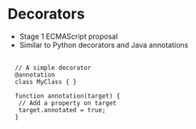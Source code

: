 # Decorators

- Stage 1 ECMAScript proposal
- Similar to Python decorators and Java annotations

<pre>
  <code>
  // A simple decorator
  @annotation
  class MyClass { }

  function annotation(target) {
   // Add a property on target
   target.annotated = true;
  }
  </code>
</pre>
